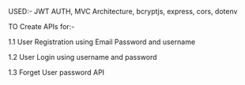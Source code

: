 USED:- JWT AUTH, MVC Architecture, bcryptjs, express, cors, dotenv

TO Create APIs for:-

1.1 User Registration using Email Password and username

1.2 User Login using username and password

1.3 Forget User password API
